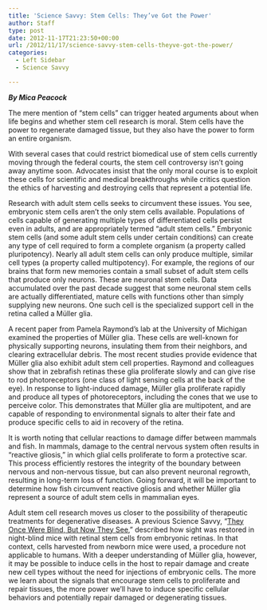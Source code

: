 ```yaml
---
title: 'Science Savvy: Stem Cells: They’ve Got the Power'
author: Staff
type: post
date: 2012-11-17T21:23:50+00:00
url: /2012/11/17/science-savvy-stem-cells-theyve-got-the-power/
categories:
  - Left Sidebar
  - Science Savvy

---
```

_**By Mica Peacock**_

The mere mention of “stem cells” can trigger heated arguments about when life begins and whether stem cell research is moral. Stem cells have the power to regenerate damaged tissue, but they also have the power to form an entire organism.

With several cases that could restrict biomedical use of stem cells currently moving through the federal courts, the stem cell controversy isn’t going away anytime soon. Advocates insist that the only moral course is to exploit these cells for scientific and medical breakthroughs while critics question the ethics of harvesting and destroying cells that represent a potential life.

Research with adult stem cells seeks to circumvent these issues. You see, embryonic stem cells aren’t the only stem cells available. Populations of cells capable of generating multiple types of differentiated cells persist even in adults, and are appropriately termed “adult stem cells.” Embryonic stem cells (and some adult stem cells under certain conditions) can create any type of cell required to form a complete organism (a property called pluripotency). Nearly all adult stem cells can only produce multiple, similar cell types (a property called multipotency). For example, the regions of our brains that form new memories contain a small subset of adult stem cells that produce only neurons. These are neuronal stem cells. Data accumulated over the past decade suggest that some neuronal stem cells are actually differentiated, mature cells with functions other than simply supplying new neurons. One such cell is the specialized support cell in the retina called a Müller glia.

A recent paper from Pamela Raymond’s lab at the University of Michigan examined the properties of Müller glia. These cells are well-known for physically supporting neurons, insulating them from their neighbors, and clearing extracellular debris. The most recent studies provide evidence that Müller glia also exhibit adult stem cell properties. Raymond and colleagues show that in zebrafish retinas these glia proliferate slowly and can give rise to rod photoreceptors (one class of light sensing cells at the back of the eye). In response to light-induced damage, Müller glia proliferate rapidly and produce all types of photoreceptors, including the cones that we use to perceive color. This demonstrates that Müller glia are multipotent, and are capable of responding to environmental signals to alter their fate and produce specific cells to aid in recovery of the retina.

It is worth noting that cellular reactions to damage differ between mammals and fish. In mammals, damage to the central nervous system often results in “reactive gliosis,” in which glial cells proliferate to form a protective scar. This process efficiently restores the integrity of the boundary between nervous and non-nervous tissue, but can also prevent neuronal regrowth, resulting in long-term loss of function. Going forward, it will be important to determine how fish circumvent reactive gliosis and whether Müller glia represent a source of adult stem cells in mammalian eyes.

Adult stem cell research moves us closer to the possibility of therapeutic treatments for degenerative diseases. A previous Science Savvy, “[They Once Were Blind, But Now They See][1],” described how sight was restored in night-blind mice with retinal stem cells from embryonic retinas. In that context, cells harvested from newborn mice were used, a procedure not applicable to humans. With a deeper understanding of Müller glia, however, it may be possible to induce cells in the host to repair damage and create new cell types without the need for injections of embryonic cells. The more we learn about the signals that encourage stem cells to proliferate and repair tissues, the more power we’ll have to induce specific cellular behaviors and potentially repair damaged or degenerating tissues.

 [1]: http://www.reedquest.org/2012/11/science-savvy-they-once-were-blind-but-now-they-see/ "Science Savvy: They Once Were Blind, But Now They See"